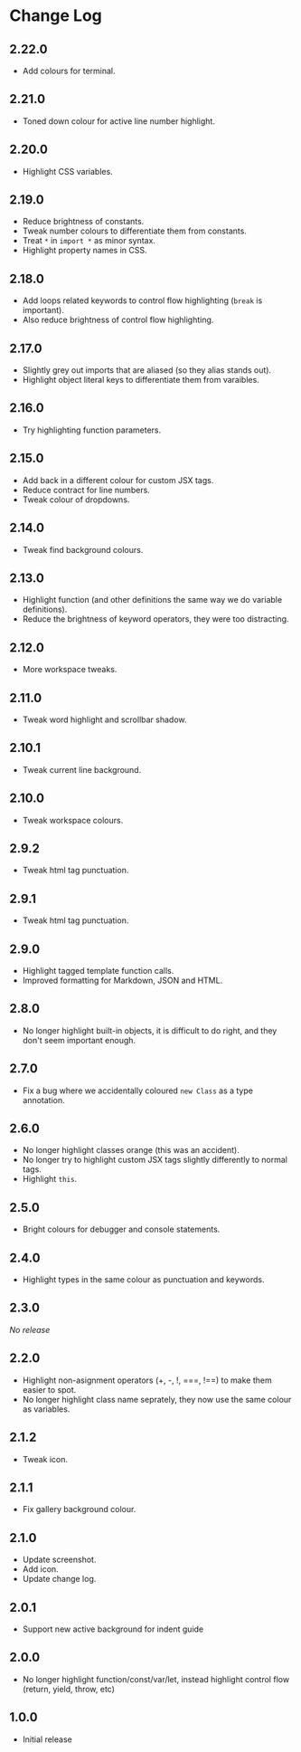 # Change Log

## 2.22.0

- Add colours for terminal.

## 2.21.0

- Toned down colour for active line number highlight.

## 2.20.0

- Highlight CSS variables.

## 2.19.0

- Reduce brightness of constants.
- Tweak number colours to differentiate them from constants.
- Treat `*` in `import *` as minor syntax.
- Highlight property names in CSS.

## 2.18.0

- Add loops related keywords to control flow highlighting (`break` is important).
- Also reduce brightness of control flow highlighting.

## 2.17.0

- Slightly grey out imports that are aliased (so they alias stands out).
- Highlight object literal keys to differentiate them from varaibles.

## 2.16.0

- Try highlighting function parameters.

## 2.15.0

- Add back in a different colour for custom JSX tags.
- Reduce contract for line numbers.
- Tweak colour of dropdowns.

## 2.14.0

- Tweak find background colours.

## 2.13.0

- Highlight function (and other definitions the same way we do variable definitions).
- Reduce the brightness of keyword operators, they were too distracting.

## 2.12.0

- More workspace tweaks.

## 2.11.0

- Tweak word highlight and scrollbar shadow.

## 2.10.1

- Tweak current line background.

## 2.10.0

- Tweak workspace colours.

## 2.9.2

- Tweak html tag punctuation.

## 2.9.1

- Tweak html tag punctuation.

## 2.9.0

- Highlight tagged template function calls.
- Improved formatting for Markdown, JSON and HTML.

## 2.8.0

- No longer highlight built-in objects, it is difficult to do right, and they
  don't seem important enough.

## 2.7.0

- Fix a bug where we accidentally coloured `new Class` as a type annotation.

## 2.6.0

- No longer highlight classes orange (this was an accident).
- No longer try to highlight custom JSX tags slightly differently to normal tags.
- Highlight `this`.

## 2.5.0

- Bright colours for debugger and console statements.

## 2.4.0

- Highlight types in the same colour as punctuation and keywords.

## 2.3.0

_No release_

## 2.2.0

- Highlight non-asignment operators (+, -, !, ===, !==) to make them easier to spot.
- No longer highlight class name seprately, they now use the same colour as variables.

## 2.1.2

- Tweak icon.

## 2.1.1

- Fix gallery background colour.

## 2.1.0

- Update screenshot.
- Add icon.
- Update change log.

## 2.0.1

- Support new active background for indent guide

## 2.0.0
- No longer highlight function/const/var/let, instead highlight control flow (return, yield, throw, etc)

## 1.0.0
- Initial release
